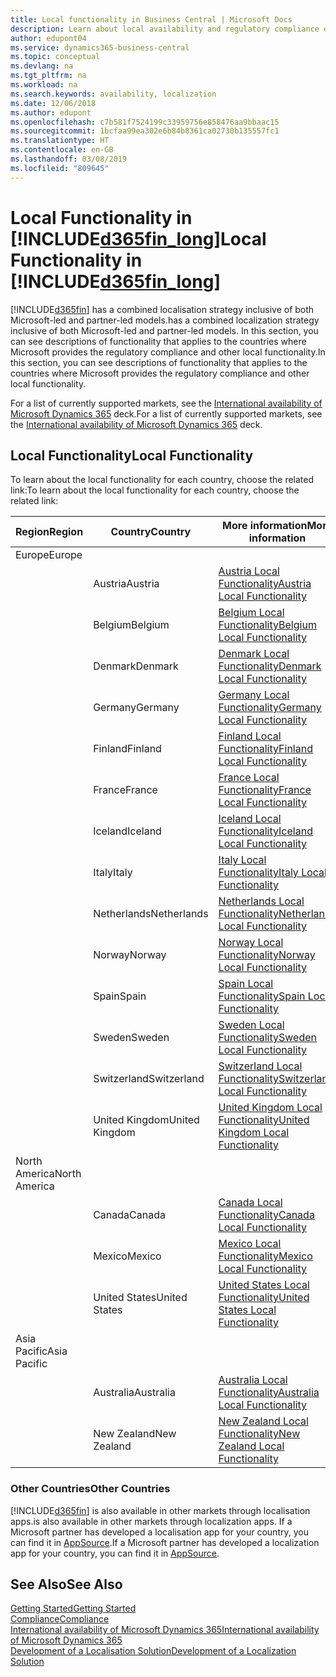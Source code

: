 ```yaml
---
title: Local functionality in Business Central | Microsoft Docs
description: Learn about local availability and regulatory compliance of Dynamics 365 Business Central.
author: edupont04
ms.service: dynamics365-business-central
ms.topic: conceptual
ms.devlang: na
ms.tgt_pltfrm: na
ms.workload: na
ms.search.keywords: availability, localization
ms.date: 12/06/2018
ms.author: edupont
ms.openlocfilehash: c7b581f7524199c33959756e858476aa9bbaac15
ms.sourcegitcommit: 1bcfaa99ea302e6b84b8361ca02730b135557fc1
ms.translationtype: HT
ms.contentlocale: en-GB
ms.lasthandoff: 03/08/2019
ms.locfileid: "809645"
---
```

# <a name="local-functionality-in-included365finlongincludesd365finlongmdmd"></a><span data-ttu-id="cec90-103">Local Functionality in [!INCLUDE[d365fin_long](includes/d365fin_long_md.md)]</span><span class="sxs-lookup"><span data-stu-id="cec90-103">Local Functionality in [!INCLUDE[d365fin_long](includes/d365fin_long_md.md)]</span></span>
[!INCLUDE[d365fin](includes/d365fin_md.md)] <span data-ttu-id="cec90-104">has a combined localisation strategy inclusive of both Microsoft-led and partner-led models.</span><span class="sxs-lookup"><span data-stu-id="cec90-104">has a combined localization strategy inclusive of both Microsoft-led and partner-led models.</span></span> <span data-ttu-id="cec90-105">In this section, you can see descriptions of functionality that applies to the countries where Microsoft provides the regulatory compliance and other local functionality.</span><span class="sxs-lookup"><span data-stu-id="cec90-105">In this section, you can see descriptions of functionality that applies to the countries where Microsoft provides the regulatory compliance and other local functionality.</span></span>  

<span data-ttu-id="cec90-106">For a list of currently supported markets, see the [International availability of Microsoft Dynamics 365](https://docs.microsoft.com/en-us/dynamics365/get-started/availability) deck.</span><span class="sxs-lookup"><span data-stu-id="cec90-106">For a list of currently supported markets, see the [International availability of Microsoft Dynamics 365](https://docs.microsoft.com/en-us/dynamics365/get-started/availability) deck.</span></span>  

## <a name="local-functionality"></a><span data-ttu-id="cec90-107">Local Functionality</span><span class="sxs-lookup"><span data-stu-id="cec90-107">Local Functionality</span></span>
<span data-ttu-id="cec90-108">To learn about the local functionality for each country, choose the related link:</span><span class="sxs-lookup"><span data-stu-id="cec90-108">To learn about the local functionality for each country, choose the related link:</span></span>

| <span data-ttu-id="cec90-109">Region</span><span class="sxs-lookup"><span data-stu-id="cec90-109">Region</span></span> | <span data-ttu-id="cec90-110">Country</span><span class="sxs-lookup"><span data-stu-id="cec90-110">Country</span></span> | <span data-ttu-id="cec90-111">More information</span><span class="sxs-lookup"><span data-stu-id="cec90-111">More information</span></span> |
| --- | --- |--- |
| <span data-ttu-id="cec90-112">Europe</span><span class="sxs-lookup"><span data-stu-id="cec90-112">Europe</span></span> |  | |
|        | <span data-ttu-id="cec90-113">Austria</span><span class="sxs-lookup"><span data-stu-id="cec90-113">Austria</span></span> | [<span data-ttu-id="cec90-114">Austria Local Functionality</span><span class="sxs-lookup"><span data-stu-id="cec90-114">Austria Local Functionality</span></span>](localfunctionality/austria/austria-local-functionality.md) |
|        | <span data-ttu-id="cec90-115">Belgium</span><span class="sxs-lookup"><span data-stu-id="cec90-115">Belgium</span></span> |  [<span data-ttu-id="cec90-116">Belgium Local Functionality</span><span class="sxs-lookup"><span data-stu-id="cec90-116">Belgium Local Functionality</span></span>](localfunctionality/belgium/belgium-local-functionality.md) |
|        | <span data-ttu-id="cec90-117">Denmark</span><span class="sxs-lookup"><span data-stu-id="cec90-117">Denmark</span></span> | [<span data-ttu-id="cec90-118">Denmark Local Functionality</span><span class="sxs-lookup"><span data-stu-id="cec90-118">Denmark Local Functionality</span></span>](localfunctionality/denmark/denmark-local-functionality.md) |
|        | <span data-ttu-id="cec90-119">Germany</span><span class="sxs-lookup"><span data-stu-id="cec90-119">Germany</span></span> | [<span data-ttu-id="cec90-120">Germany Local Functionality</span><span class="sxs-lookup"><span data-stu-id="cec90-120">Germany Local Functionality</span></span>](localfunctionality/germany/germany-local-functionality.md) |
|        | <span data-ttu-id="cec90-121">Finland</span><span class="sxs-lookup"><span data-stu-id="cec90-121">Finland</span></span> | [<span data-ttu-id="cec90-122">Finland Local Functionality</span><span class="sxs-lookup"><span data-stu-id="cec90-122">Finland Local Functionality</span></span>](localfunctionality/finland/finland-local-functionality.md) |
|        | <span data-ttu-id="cec90-123">France</span><span class="sxs-lookup"><span data-stu-id="cec90-123">France</span></span> | [<span data-ttu-id="cec90-124">France Local Functionality</span><span class="sxs-lookup"><span data-stu-id="cec90-124">France Local Functionality</span></span>](localfunctionality/france/france-local-functionality.md) |
|        | <span data-ttu-id="cec90-125">Iceland</span><span class="sxs-lookup"><span data-stu-id="cec90-125">Iceland</span></span> | [<span data-ttu-id="cec90-126">Iceland Local Functionality</span><span class="sxs-lookup"><span data-stu-id="cec90-126">Iceland Local Functionality</span></span>](localfunctionality/iceland/iceland-local-functionality.md) |
|        | <span data-ttu-id="cec90-127">Italy</span><span class="sxs-lookup"><span data-stu-id="cec90-127">Italy</span></span> | [<span data-ttu-id="cec90-128">Italy Local Functionality</span><span class="sxs-lookup"><span data-stu-id="cec90-128">Italy Local Functionality</span></span>](localfunctionality/italy/italy-local-functionality.md) |
|        | <span data-ttu-id="cec90-129">Netherlands</span><span class="sxs-lookup"><span data-stu-id="cec90-129">Netherlands</span></span> | [<span data-ttu-id="cec90-130">Netherlands Local Functionality</span><span class="sxs-lookup"><span data-stu-id="cec90-130">Netherlands Local Functionality</span></span>](localfunctionality/netherlands/netherlands-local-functionality.md) |
|        | <span data-ttu-id="cec90-131">Norway</span><span class="sxs-lookup"><span data-stu-id="cec90-131">Norway</span></span> | [<span data-ttu-id="cec90-132">Norway Local Functionality</span><span class="sxs-lookup"><span data-stu-id="cec90-132">Norway Local Functionality</span></span>](localfunctionality/norway/norway-local-functionality.md) |
|        | <span data-ttu-id="cec90-133">Spain</span><span class="sxs-lookup"><span data-stu-id="cec90-133">Spain</span></span> | [<span data-ttu-id="cec90-134">Spain Local Functionality</span><span class="sxs-lookup"><span data-stu-id="cec90-134">Spain Local Functionality</span></span>](localfunctionality/spain/spain-local-functionality.md) |
|        | <span data-ttu-id="cec90-135">Sweden</span><span class="sxs-lookup"><span data-stu-id="cec90-135">Sweden</span></span> | [<span data-ttu-id="cec90-136">Sweden Local Functionality</span><span class="sxs-lookup"><span data-stu-id="cec90-136">Sweden Local Functionality</span></span>](localfunctionality/sweden/sweden-local-functionality.md) |
|        | <span data-ttu-id="cec90-137">Switzerland</span><span class="sxs-lookup"><span data-stu-id="cec90-137">Switzerland</span></span> | [<span data-ttu-id="cec90-138">Switzerland Local Functionality</span><span class="sxs-lookup"><span data-stu-id="cec90-138">Switzerland Local Functionality</span></span>](localfunctionality/switzerland/switzerland-local-functionality.md) |
|        | <span data-ttu-id="cec90-139">United Kingdom</span><span class="sxs-lookup"><span data-stu-id="cec90-139">United Kingdom</span></span> | [<span data-ttu-id="cec90-140">United Kingdom Local Functionality</span><span class="sxs-lookup"><span data-stu-id="cec90-140">United Kingdom Local Functionality</span></span>](localfunctionality/unitedkingdom/united-kingdom-local-functionality.md) |
| <span data-ttu-id="cec90-141">North America</span><span class="sxs-lookup"><span data-stu-id="cec90-141">North America</span></span> |       |  |
|        | <span data-ttu-id="cec90-142">Canada</span><span class="sxs-lookup"><span data-stu-id="cec90-142">Canada</span></span>|[<span data-ttu-id="cec90-143">Canada Local Functionality</span><span class="sxs-lookup"><span data-stu-id="cec90-143">Canada Local Functionality</span></span>](localfunctionality/canada/canada-local-functionality.md) |
|        | <span data-ttu-id="cec90-144">Mexico</span><span class="sxs-lookup"><span data-stu-id="cec90-144">Mexico</span></span> | [<span data-ttu-id="cec90-145">Mexico Local Functionality</span><span class="sxs-lookup"><span data-stu-id="cec90-145">Mexico Local Functionality</span></span>](localfunctionality/mexico/mexico-local-functionality.md) |
|        | <span data-ttu-id="cec90-146">United States</span><span class="sxs-lookup"><span data-stu-id="cec90-146">United States</span></span>|[<span data-ttu-id="cec90-147">United States Local Functionality</span><span class="sxs-lookup"><span data-stu-id="cec90-147">United States Local Functionality</span></span>](localfunctionality/unitedstates/united-states-local-functionality.md) |
| <span data-ttu-id="cec90-148">Asia Pacific</span><span class="sxs-lookup"><span data-stu-id="cec90-148">Asia Pacific</span></span> |       |  |
|        | <span data-ttu-id="cec90-149">Australia</span><span class="sxs-lookup"><span data-stu-id="cec90-149">Australia</span></span> | [<span data-ttu-id="cec90-150">Australia Local Functionality</span><span class="sxs-lookup"><span data-stu-id="cec90-150">Australia Local Functionality</span></span>](localfunctionality/australia/australia-local-functionality.md) |
|        | <span data-ttu-id="cec90-151">New Zealand</span><span class="sxs-lookup"><span data-stu-id="cec90-151">New Zealand</span></span> | [<span data-ttu-id="cec90-152">New Zealand Local Functionality</span><span class="sxs-lookup"><span data-stu-id="cec90-152">New Zealand Local Functionality</span></span>](localfunctionality/newzealand/new-zealand-local-functionality.md) |

### <a name="other-countries"></a><span data-ttu-id="cec90-153">Other Countries</span><span class="sxs-lookup"><span data-stu-id="cec90-153">Other Countries</span></span>
[!INCLUDE[d365fin](includes/d365fin_md.md)] <span data-ttu-id="cec90-154">is also available in other markets through localisation apps.</span><span class="sxs-lookup"><span data-stu-id="cec90-154">is also available in other markets through localization apps.</span></span> <span data-ttu-id="cec90-155">If a Microsoft partner has developed a localisation app for your country, you can find it in [AppSource](https://appsource.microsoft.com/en-us/product/dynamics-365-business-central/).</span><span class="sxs-lookup"><span data-stu-id="cec90-155">If a Microsoft partner has developed a localization app for your country, you can find it in [AppSource](https://appsource.microsoft.com/en-us/product/dynamics-365-business-central/).</span></span>

## <a name="see-also"></a><span data-ttu-id="cec90-156">See Also</span><span class="sxs-lookup"><span data-stu-id="cec90-156">See Also</span></span>
[<span data-ttu-id="cec90-157">Getting Started</span><span class="sxs-lookup"><span data-stu-id="cec90-157">Getting Started</span></span>](product-get-started.md)  
[<span data-ttu-id="cec90-158">Compliance</span><span class="sxs-lookup"><span data-stu-id="cec90-158">Compliance</span></span>](compliance/compliance-overview.md)  
[<span data-ttu-id="cec90-159">International availability of Microsoft Dynamics 365</span><span class="sxs-lookup"><span data-stu-id="cec90-159">International availability of Microsoft Dynamics 365</span></span>](https://docs.microsoft.com/en-us/dynamics365/get-started/availability)  
[<span data-ttu-id="cec90-160">Development of a Localisation Solution</span><span class="sxs-lookup"><span data-stu-id="cec90-160">Development of a Localization Solution</span></span>](/dynamics365/business-central/dev-itpro/developer/readiness/readiness-develop-localization)  
